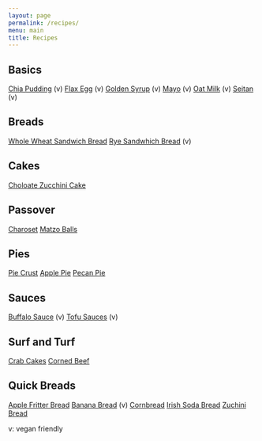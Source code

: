 ```yaml
---
layout: page
permalink: /recipes/
menu: main
title: Recipes
---
```

## Basics
[Chia Pudding](chia-pudding) (v)
[Flax Egg](flax-egg) (v)
[Golden Syrup](golden-syrup) (v)
[Mayo](mayo) (v)
[Oat Milk](oat-milk) (v)
[Seitan](seitan) (v)

## Breads
[Whole Wheat Sandwich Bread](whole-wheat-sandwhich-bread)
[Rye Sandwhich Bread](rye-sandwhich-bread) (v)

## Cakes
[Choloate Zucchini Cake](chocolate-zucchini-cake)

## Passover
[Charoset](charoset)
[Matzo Balls](matzo-balls)

## Pies
[Pie Crust](pie-crust)
[Apple Pie](apple-pie)
[Pecan Pie](pecan-pie)

## Sauces
[Buffalo Sauce](buffalo-sauce) (v)
[Tofu Sauces](tofu-sauces) (v)

## Surf and Turf
[Crab Cakes](crab-cakes)
[Corned Beef](corned-beef)

## Quick Breads
[Apple Fritter Bread](apple-fritter-bread)
[Banana Bread](banana-bread) (v)
[Cornbread](cornbread)
[Irish Soda Bread](irish-soda-bread)
[Zuchini Bread](zuchini-bread)


v: vegan friendly
